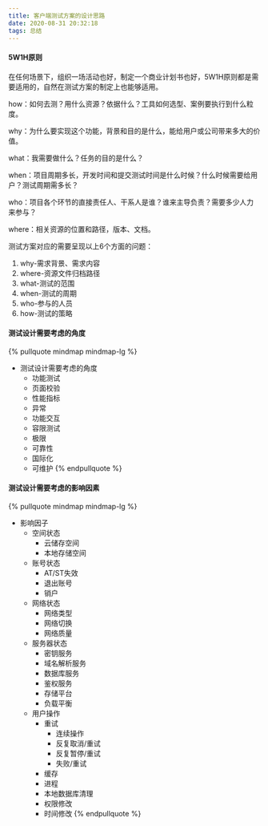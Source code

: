 ```yaml
---
title: 客户端测试方案的设计思路
date: 2020-08-31 20:32:18
tags: 总结
---
```


#### 5W1H原则

在任何场景下，组织一场活动也好，制定一个商业计划书也好，5W1H原则都是需要适用的，自然在测试方案的制定上也能够适用。

how：如何去测？用什么资源？依据什么？工具如何选型、案例要执行到什么粒度。

why：为什么要实现这个功能，背景和目的是什么，能给用户或公司带来多大的价值。

what：我需要做什么？任务的目的是什么？

when：项目周期多长，开发时间和提交测试时间是什么时候？什么时候需要给用户？测试周期需多长？

who：项目各个环节的直接责任人、干系人是谁？谁来主导负责？需要多少人力来参与？

where：相关资源的位置和路径，版本、文档。

测试方案对应的需要呈现以上6个方面的问题：
1. why-需求背景、需求内容
2. where-资源文件归档路径
3. what-测试的范围
4. when-测试的周期
5. who-参与的人员
6. how-测试的策略

#### 测试设计需要考虑的角度

{% pullquote mindmap mindmap-lg %}
- 测试设计需要考虑的角度
	- 功能测试
	- 页面校验
	- 性能指标
	- 异常
	- 功能交互
	- 容限测试
	- 极限
	- 可靠性
	- 国际化
	- 可维护
{% endpullquote %}


#### 测试设计需要考虑的影响因素

{% pullquote mindmap mindmap-lg %}
- 影响因子
	- 空间状态
		- 云储存空间
		- 本地存储空间
	- 账号状态
		- AT/ST失效
		- 退出账号
		- 销户
	- 网络状态
		- 网络类型
		- 网络切换
		- 网络质量
	- 服务器状态
		- 密钥服务
		- 域名解析服务
		- 数据库服务
		- 鉴权服务
		- 存储平台
		- 负载平衡
	- 用户操作
		- 重试
			- 连续操作
			- 反复取消/重试
			- 反复暂停/重试
			- 失败/重试
		- 缓存
		- 进程
		- 本地数据库清理
		- 权限修改
		- 时间修改
{% endpullquote %}
